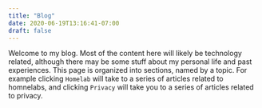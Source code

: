 ```yaml
---
title: "Blog"
date: 2020-06-19T13:16:41-07:00
draft: false
---
```


Welcome to my blog. Most of the content here will likely be technology related, although there may be some stuff about my personal life and past experiences. This page is organized into sections, named by a topic. For example clicking `Homelab` will take to a series of articles related to homnelabs, and clicking `Privacy` will take you to a series of articles related to privacy.